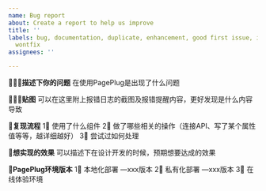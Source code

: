```yaml
---
name: Bug report
about: Create a report to help us improve
title: ''
labels: bug, documentation, duplicate, enhancement, good first issue, invalid, question,
  wontfix
assignees: ''

---
```


**🙋🏻‍♂️描述下你的问题**
在使用PagePlug是出现了什么问题

**🧑🏻‍💻贴图**
可以在这里附上报错日志的截图及报错提醒内容，更好发现是什么内容导致

**🥳复现流程**
1⃣️ 使用了什么组件
2⃣️ 做了哪些相关的操作（连接API、写了某个属性值等等，越详细越好）
3⃣️ 尝试过如何处理

**🤔想实现的效果**
可以描述下在设计开发的时候，预期想要达成的效果

**🔗PagePlug环境版本**
1⃣️ 本地化部署 —xxx版本
2⃣️ 私有化部署 —xxx版本
3⃣️ 在线体验环境
